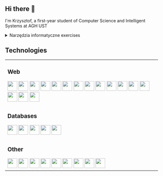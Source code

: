 ## Hi there 👋

I'm Krzysztof, a first-year student of Computer Science and Intelligent Systems at AGH UST


<details>
  <summary>Narzędzia informatyczne exercises</summary>
  
- [rubikon02.github.io](https://rubikon02.github.io)
- Papers With Code: High-Resolution Image Synthesis with Latent Diffusion Models
[article](https://paperswithcode.com/paper/high-resolution-image-synthesis-with-latent)/[fork](https://github.com/rubikon02/stable-diffusion)

</details>


<!--
**rubikon02/rubikon02** is a ✨ _special_ ✨ repository because its `README.md` (this file) appears on your GitHub profile.

Here are some ideas to get you started:

- 🔭 I’m currently working on ...
- 🌱 I’m currently learning ...
- 👯 I’m looking to collaborate on ...
- 🤔 I’m looking for help with ...
- 💬 Ask me about ...
- 📫 How to reach me: ...
- 😄 Pronouns: ...
- ⚡ Fun fact: ...
-->

<!-- [![Anurag's GitHub stats](https://github-readme-stats.vercel.app/api?username=rubikon02)](https://github.com/anuraghazra/github-readme-stats) -->



## Technologies

<table>
<tr>
<td>

### Web
<img src="https://img.shields.io/badge/JavaScript-F7DF1E?style=for-the-badge&logo=javascript&logoColor=black" height="32"/> 
<img src="https://img.shields.io/badge/TypeScript-007ACC?style=for-the-badge&logo=typescript&logoColor=white" height="32"/> 
<img src="https://img.shields.io/badge/React-20232A?style=for-the-badge&logo=react&logoColor=61DAFB" height="32"/>
<img src="https://img.shields.io/badge/Vue.js-35495E?style=for-the-badge&logo=vuedotjs&logoColor=4FC08D" height="32"/> 
<img src="https://img.shields.io/badge/Angular-DD0031?style=for-the-badge&logo=angular&logoColor=white" height="32"/>
<img src="https://img.shields.io/badge/Svelte-4A4A55?style=for-the-badge&logo=svelte&logoColor=FF3E00" height="32"/>
<img src="https://img.shields.io/badge/HTML5-E34F26?style=for-the-badge&logo=html5&logoColor=white" height="32"/> 
<img src="https://img.shields.io/badge/CSS3-1572B6?style=for-the-badge&logo=css3&logoColor=white" height="32"/> 
<img src="https://img.shields.io/badge/Sass-CC6699?style=for-the-badge&logo=sass&logoColor=white" height="32"/> 
<img src="https://img.shields.io/badge/Tailwind_CSS-38B2AC?style=for-the-badge&logo=tailwind-css&logoColor=white" height="32"/>
<img src="https://img.shields.io/badge/Node.js-339933?style=for-the-badge&logo=nodedotjs&logoColor=white" height="32"/>
<img src="https://img.shields.io/badge/Express.js-000000?style=for-the-badge&logo=express&logoColor=white" height="32"/> 
<img src="https://img.shields.io/badge/Socket.io-010101?&style=for-the-badge&logo=Socket.io&logoColor=white" height="32"/> 
<img src="https://img.shields.io/badge/Three.js-000000?&style=for-the-badge&logo=Three.js&logoColor=white" height="32"/> 
<img src="https://img.shields.io/badge/WebGL-990000?&style=for-the-badge&logo=WebGL&logoColor=white" height="32"/> 
<img src="https://img.shields.io/badge/PHP-777BB4?style=for-the-badge&logo=php&logoColor=white" height="32"/> 

</td>
</tr>
<tr>
<td>
  
### Databases
  
<img src="https://img.shields.io/badge/MySQL-00000F?style=for-the-badge&logo=mysql&logoColor=white" height="32"/> 
<img src="https://img.shields.io/badge/PostgreSQL-316192?style=for-the-badge&logo=postgresql&logoColor=white" height="32"/> 
<img src="https://img.shields.io/badge/SQLite-07405E?style=for-the-badge&logo=sqlite&logoColor=white" height="32"/> 
<img src="https://img.shields.io/badge/MongoDB-4EA94B?style=for-the-badge&logo=mongodb&logoColor=white" height="32"/> 
<img src="https://img.shields.io/badge/CouchDB-E42528?style=for-the-badge&logo=apachecouchdb&logoColor=white" height="32"/>

</td>
</tr>
<tr>
<td>

### Other

<img src="https://img.shields.io/badge/Kotlin-7F52FF.svg?&style=for-the-badge&logo=Kotlin&logoColor=white" height="32"/>
<img src="https://img.shields.io/badge/Python-3776AB?style=for-the-badge&logo=python&logoColor=white" height="32"/> 
<img src="https://img.shields.io/badge/Godot-478CBF.svg?&style=for-the-badge&logo=godotengine&logoColor=white" height="32"/>
<img src="https://img.shields.io/badge/Unity-000000.svg?&style=for-the-badge&logo=Unity" height="32"/>
<img src="https://img.shields.io/badge/C%23-7F52FF.svg?&style=for-the-badge&logo=csharp&logoColor=white" height="32"/>
<img src="https://img.shields.io/badge/C-A8B9CC.svg?&style=for-the-badge&logo=C&logoColor=white" height="32"/>
<img src="https://img.shields.io/badge/C++-00599C.svg?&style=for-the-badge&logo=cplusplus&logoColor=white" height="32"/>
<img src="https://img.shields.io/badge/Git-F05032?style=for-the-badge&logo=git&logoColor=white" height="32"/>
<img src="https://img.shields.io/badge/Blender-F5792A.svg?&style=for-the-badge&logo=blender&logoColor=white" height="32"/>

</td>
</tr>
</table>


